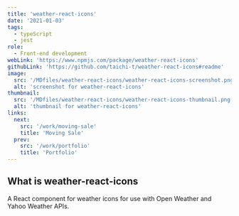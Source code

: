 ```yaml
---
title: 'weather-react-icons'
date: '2021-01-03'
tags:
  - typeScript
  - jest
role:
  - Front-end development
webLink: 'https://www.npmjs.com/package/weather-react-icons'
githubLink: 'https://github.com/taichi-t/weather-react-icons#readme'
image:
  src: '/MDfiles/weather-react-icons/weather-react-icons-screenshot.png'
  alt: 'screenshot for weather-react-icons'
thumbnail:
  src: '/MDfiles/weather-react-icons/weather-react-icons-thumbnail.png'
  alt: 'thumbnail for weather-react-icons'
links:
  next:
    src: '/work/moving-sale'
    title: 'Moving Sale'
  prev:
    src: '/work/portfolio'
    title: 'Portfolio'
---
```


## What is weather-react-icons

A React component for weather icons for use with Open Weather and Yahoo Weather APIs.
